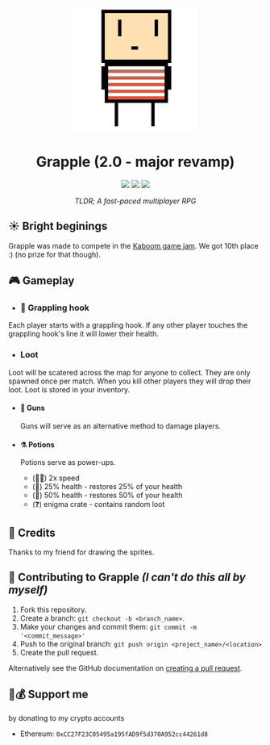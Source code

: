 <div align="center">

![](./public/assets/images/player.png)

# Grapple (2.0 - major revamp)

![](https://img.shields.io/github/license/PoseidonCoder/grapple?style=flat-square)
![](https://img.shields.io/badge/contributions-welcome-orange.svg?style=flat-square)
[![](http://hits.dwyl.com/PoseidonCoder/grapple.svg)](http://hits.dwyl.com/PoseidonCoder/grapple?style=for-the-badge)

_TLDR; A fast-paced multiplayer RPG_

</div>

## ☀️ Bright beginings

Grapple was made to compete in the [Kaboom game jam](https://replit.com/talk/announcements/KABOOM-JAM/127934).
We got 10th place :)
(no prize for that though).

## 🎮 Gameplay

-   ### 🎣 Grappling hook

Each player starts with a grappling hook. If any other player touches the grappling hook's line it will lower their health.

-   ### Loot

Loot will be scatered across the map for anyone to collect.
They are only spawned once per match.
When you kill other players they will drop their loot.
Loot is stored in your inventory.

-   #### 🔫 Guns

    Guns will serve as an alternative method to damage players.

-   #### ⚗️ Potions

    Potions serve as power-ups.

    -   (🏃‍♂️) 2x speed
    -   (💖) 25% health - restores 25% of your health
    -   (💖) 50% health - restores 50% of your health
    -   (❓) enigma crate - contains random loot

## 👥 Credits

Thanks to my friend for drawing the sprites.

## 🤝 Contributing to Grapple _(I can't do this all by myself)_

1. Fork this repository.
2. Create a branch: `git checkout -b <branch_name>`.
3. Make your changes and commit them: `git commit -m '<commit_message>'`
4. Push to the original branch: `git push origin <project_name>/<location>`
5. Create the pull request.

Alternatively see the GitHub documentation on [creating a pull request](https://help.github.com/en/github/collaborating-with-issues-and-pull-requests/creating-a-pull-request).

## 🤝💰 Support me

by donating to my crypto accounts

-   Ethereum: `0xCC27F23C05495a195fAD9f5d370A952cc44261d8`
